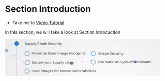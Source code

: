 # Section Introduction
  - Take me to [Video Tutorial](https://kodekloud.com/courses/1378608/lectures/31704744)

In this section, we will take a look at Section Introduction

![section6Intro](../../images/section6Intro.png)
